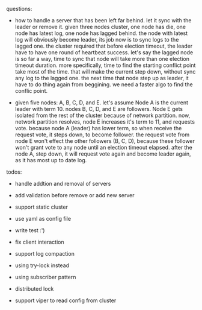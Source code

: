 questions:
- how to handle a server that has been left far behind. let it sync with the leader or remove it.
    given three nodes cluster, one node has die, one node has latest log, one node has lagged behind.
    the node with latest log will obviously become leader, its job now is to sync logs to the lagged one.
    the cluster required that before election timeout, the leader have to have one round of heartbeat success.
    let's say the lagged node is so far a way, time to sync that node will take more than one election timeout duration.
    more specifically, time to find the starting conflict point take most of the time.
    that will make the current step down, without sync any log to the lagged one.
    the next time that node step up as leader, it have to do thing again from beggining.
    we need a faster algo to find the conflic point.

- given five nodes: A, B, C, D, and E. let's assume Node A is the current leader with term 10. nodes B, C, D, and E are followers. Node E gets isolated from the rest of the cluster because of network partition.
    now, network partition resolves, node E increases it's term to 11, and requests vote.
    because node A (leader) has lower term, so when receive the request vote, it steps down, to become follower.
    the request vote from node E won't effect the other followers (B, C, D), because these follower won't grant vote to any node until an election timeout elapsed.
    after the node A, step down, it will request vote again and become leader again, as it has most up to date log.

todos:
- handle addtion and removal of servers
- add validation before remove or add new server
- support static cluster
- use yaml as config file
- write test :')
- fix client interaction
- support log compaction
- using try-lock instead
- using subscriber pattern

- distributed lock
- support viper to read config from cluster


